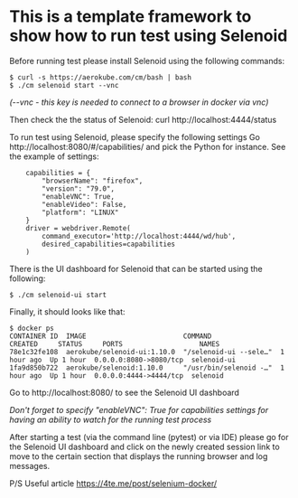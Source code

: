 # This is a template framework to show how to run test using Selenoid


Before running test please install Selenoid using the following commands:
```
$ curl -s https://aerokube.com/cm/bash | bash
$ ./cm selenoid start --vnc
```
*(--vnc - this key is needed to connect to a browser in docker via vnc)*

Then check the the status of Selenoid:
curl http://localhost:4444/status


To run test using Selenoid, please specify the following settings
Go http://localhost:8080/#/capabilities/ and pick the Python for instance.
See the example of settings:
```
    capabilities = {
        "browserName": "firefox",
        "version": "79.0",
        "enableVNC": True,
        "enableVideo": False,
        "platform": "LINUX"
    }
    driver = webdriver.Remote(
        command_executor='http://localhost:4444/wd/hub',
        desired_capabilities=capabilities
    )
```

There is the UI dashboard for Selenoid that can be started using the following:
```
$ ./cm selenoid-ui start
```

Finally, it should looks like that:
```
$ docker ps
CONTAINER ID  IMAGE                        COMMAND                 CREATED     STATUS     PORTS                   NAMES
78e1c32fe108  aerokube/selenoid-ui:1.10.0  "/selenoid-ui --sele…"  1 hour ago  Up 1 hour  0.0.0.0:8080->8080/tcp  selenoid-ui
1fa9d850b722  aerokube/selenoid:1.10.0     "/usr/bin/selenoid -…"  1 hour ago  Up 1 hour  0.0.0.0:4444->4444/tcp  selenoid
```

Go to http://localhost:8080/ to see the Selenoid UI dashboard

*Don't forget to specify "enableVNC": True for capabilities settings for having an ability to watch for the running test process*


After starting a test (via the command line (pytest) or via IDE) please go for the Selenoid UI dashboard and click on the newly created 
session link to move to the certain section that displays the running browser and log messages.

P/S Useful article https://4te.me/post/selenium-docker/
